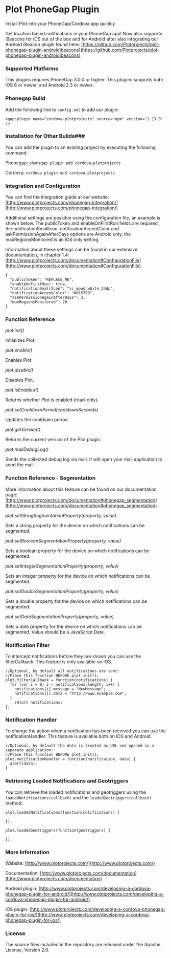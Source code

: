 Plot PhoneGap Plugin
====================
Install Plot into your PhoneGap/Cordova app quickly

Get location based notifications in your PhoneGap app! Now also supports iBeacons for iOS out of the box and for Android after also integrating our Android iBeacon plugin found here: [https://github.com/Plotprojects/plot-phonegap-plugin-androidibeacons](https://github.com/Plotprojects/plot-phonegap-plugin-androidibeacons)

### Supported Platforms ###

This plugins requires PhoneGap 3.0.0 or higher.
This plugins supports both IOS 6 or newer, and Android 2.3 or newer.

### Phonegap Build ###

Add the following line to `config.xml` to add our plugin:

```<gap:plugin name="cordova-plotprojects" source="npm" version="1.13.0" />```

### Installation for Other Builds###

You can add the plugin to an existing project by executing the following command:

Phonegap: ```phonegap plugin add cordova-plotprojects```
 
Cordova: ```cordova plugin add cordova-plotprojects```

### Integration and Configuration ###

You can find the integration guide at our website: [http://www.plotprojects.com/phonegap-integration/](http://www.plotprojects.com/phonegap-integration/)

Additional settings are possible using the configuration file, an example is shown below. The publicToken and enableOnFirstRun fields are required, the notificationSmallIcon, notificationAccentColor and askPermissionAgainAfterDays options are Android only, the maxRegionsMonitored is an iOS only setting.

Information about these settings can be found in our extensive documentation, in chapter 1.4: [http://www.plotprojects.com/documentation#ConfigurationFile](http://www.plotprojects.com/documentation#ConfigurationFile)

```
{
  "publicToken": "REPLACE_ME",
  "enableOnFirstRun": true,
  "notificationSmallIcon": "ic_mood_white_24dp",
  "notificationAccentColor": "#01579B",
  "askPermissionAgainAfterDays": 3,
  "maxRegionsMonitored": 20
}
```

### Function Reference ###

_plot.init()_

Initializes Plot.

_plot.enable()_

Enables Plot.

_plot.disable()_

Disables Plot.

_plot.isEnabled()_

Returns whether Plot is enabled (read-only).

_plot.setCooldownPeriod(cooldownSeconds)_

Updates the cooldown period.

_plot.getVersion()_

Returns the current version of the Plot plugin.

_plot.mailDebugLog()_

Sends the collected debug log via mail. It will open your mail application to send the mail.

### Function Reference - Segmentation ###

More information about this feature can be found on our documentation page: [http://www.plotprojects.com/documentation#phonegap_segmentation](http://www.plotprojects.com/documentation#phonegap_segmentation)

_plot.setStringSegmentationProperty(property, value)_

Sets a string property for the device on which notifications can be segmented.

_plot.setBooleanSegmentationProperty(property, value)_

Sets a boolean property for the device on which notifications can be segmented.

_plot.setIntegerSegmentationProperty(property, value)_

Sets an integer property for the device on which notifications can be segmented.

_plot.setDoubleSegmentationProperty(property, value)_

Sets a double property for the device on which notifications can be segmented.

_plot.setDateSegmentationProperty(property, value)_

Sets a date property for the device on which notifications can be segmented. Value should be a JavaScript Date.

### Notification Filter ###

To intercept notifications before they are shown you can use the filterCallback. This feature is only available on IOS.
```
//Optional, by default all notifications are sent:
//Place this function BEFORE plot.init();
plot.filterCallback = function(notifications) {
  for (var i = 0; i < notifications.length; i++) {
    notifications[i].message = "NewMessage";
    notifications[i].data = "http://www.example.com";
  }
	return notifications;
};
```

### Notification Handler ###

To change the action when a notification has been received you can use the notificationHandler. This feature is available both on IOS and Android.
```
//Optional, by default the data is treated as URL and opened in a separate application:
//Place this function BEFORE plot.init();
plot.notificationHandler = function(notification, data) {
  alert(data);
}
```

### Retrieving Loaded Notifications and Geotriggers ###

You can retrieve the loaded notifications and geotriggers using the `loadedNotifications(callback)` and the `loadedGeotriggers(callback)` method.

```
plot.loadedNotifications(function(notifications) {
	
});

plot.loadedGeotriggers(function(geotriggers) {
	
});
```

### More Information ###
Website: [http://www.plotprojects.com/](http://www.plotprojects.com/)

Documentation: [http://www.plotprojects.com/documentation](http://www.plotprojects.com/documentation)

Android plugin: [http://www.plotprojects.com/developing-a-cordova-phonegap-plugin-for-android/](http://www.plotprojects.com/developing-a-cordova-phonegap-plugin-for-android/)

IOS plugin: [http://www.plotprojects.com/developing-a-cordova-phonegap-plugin-for-ios/](http://www.plotprojects.com/developing-a-cordova-phonegap-plugin-for-ios/)

### License ###
The source files included in the repository are released under the Apache License, Version 2.0.

